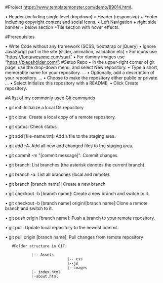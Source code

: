 #Project
https://www.templatemonster.com/demo/89014.html.


•	Header (including single level dropdown)
•	Header (responsive) + Footer including copyright content and social icons.
•	Left Navigation + right side banner + below section +Tile section with hover effects.


#Prerequisites

•	Write Code without any framework (SCSS, bootstrap or jQuery)
•	Ignore JavaScript part in the site (slider, animation, validation etc)
•	For icons use “https://fontawesome.com/start”
•	For dummy images use “https://placeholder.com/”.
#Setup Repo
•	In the upper-right corner of git page, use the drop-down menu, and select New repository.
•	Type a short, memorable name for your repository. ...
•	Optionally, add a description of your repository. ...
•	Choose to make the repository either public or private. ...
•	Select Initialize this repository with a README.
•	Click Create repository.

#A list of my commonly used Git commands 

•	git init: Initialize a local Git repository

•	git clone: Create a local copy of a remote repository.

•	git status: Check status

•	git add [file-name.txt]: Add a file to the staging area.

•	git add -A: Add all new and changed files to the staging area.

•	git commit -m "[commit message]": Commit changes.

•	git branch: List branches (the asterisk denotes the current branch).

•	git branch -a: List all branches (local and remote).

•	git branch [branch name]: Create a new branch

•	git checkout -b [branch name]: Create a new branch and switch to it.

•	git checkout -b [branch name] origin/[branch name]:Clone a remote branch and switch to it.

•	git push origin [branch name]: Push a branch to your remote repository.

•	git pull: Update local repository to the newest commit.

•	git pull origin [branch name]: Pull changes from remote repository


       #Folder structure in GIT:
                         
                |-- Assets
                                |-- css
                                |--js
                                |--images
                |- index.html
                |-about.html





